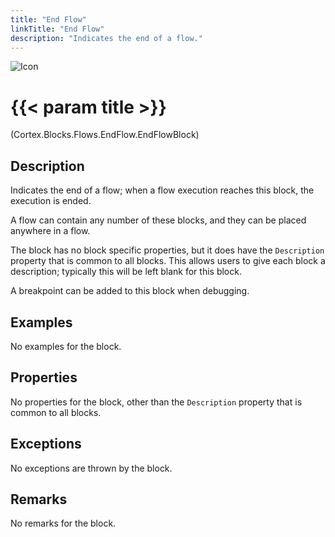 ```yaml
---
title: "End Flow"
linkTitle: "End Flow"
description: "Indicates the end of a flow."
---
```


![Icon](/blocks/flows-end-flow-block-icon.png)

# {{< param title >}}

<p class="namespace">(Cortex.Blocks.Flows.EndFlow.EndFlowBlock)</p>

## Description

Indicates the end of a flow; when a flow execution reaches this block, the execution is ended.

A flow can contain any number of these blocks, and they can be placed anywhere in a flow.

The block has no block specific properties, but it does have the `Description` property that is common to all blocks. This allows users to give each block a description; typically this will be left blank for this block.

A breakpoint can be added to this block when debugging.

## Examples

No examples for the block.

## Properties

No properties for the block, other than the `Description` property that is common to all blocks.

## Exceptions

No exceptions are thrown by the block.

## Remarks

No remarks for the block.
